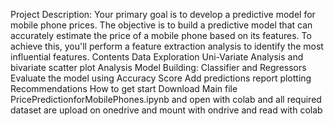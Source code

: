 Project Description: Your primary goal is to develop a predictive model for mobile phone prices. The objective is to build a predictive model that can accurately estimate the price of a mobile phone based on its features. To achieve this, you'll perform a feature extraction analysis to identify the most influential features.
Contents
Data Exploration
Uni-Variate Analysis and bivariate scatter plot Analysis
Model Building: Classifier and Regressors
Evaluate the model using Accuracy Score 
Add predictions
report
plotting
Recommendations
How to get start Download Main file PricePredictionforMobilePhones.ipynb and open with colab and all required dataset are upload on onedrive and mount with ondrive and read with colab
